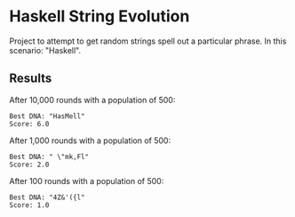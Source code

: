 # Haskell String Evolution

Project to attempt to get random strings spell out a particular phrase. In this
scenario: "Haskell".

## Results

After 10,000 rounds with a population of 500:

``` text
Best DNA: "HasMell"
Score: 6.0
```

After 1,000 rounds with a population of 500:

``` text
Best DNA: " \"mk,Fl"
Score: 2.0
```

After 100 rounds with a population of 500:

``` text
Best DNA: "4Z&'({l"
Score: 1.0
```

